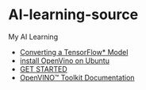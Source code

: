 # AI-learning-source
My AI Learning
- [Converting a TensorFlow* Model](https://docs.openvinotoolkit.org/latest/_docs_MO_DG_prepare_model_convert_model_Convert_Model_From_TensorFlow.html)
- [install OpenVino on Ubuntu](https://docs.openvinotoolkit.org/latest/_docs_install_guides_installing_openvino_apt.html)
- [GET STARTED](https://software.intel.com/en-us/openvino-toolkit/documentation/get-started)
- [OpenVINO™ Toolkit Documentation](https://docs.openvinotoolkit.org/latest/index.html)
